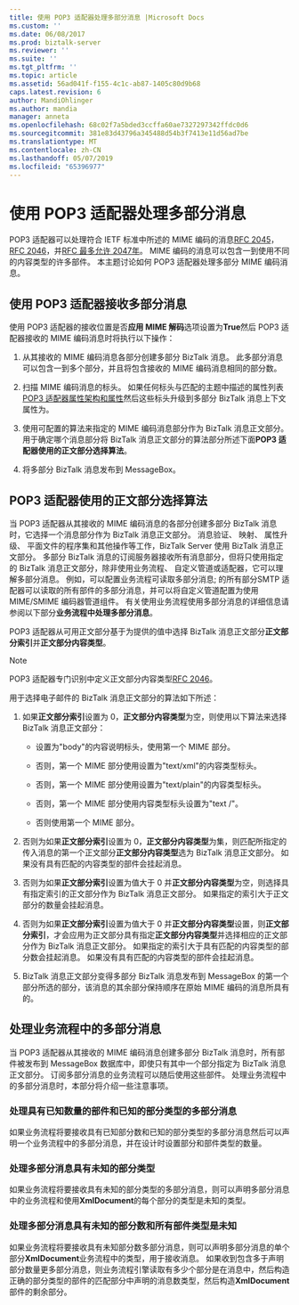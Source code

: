 ```yaml
---
title: 使用 POP3 适配器处理多部分消息 |Microsoft Docs
ms.custom: ''
ms.date: 06/08/2017
ms.prod: biztalk-server
ms.reviewer: ''
ms.suite: ''
ms.tgt_pltfrm: ''
ms.topic: article
ms.assetid: 56ad041f-f155-4c1c-ab87-1405c80d9b68
caps.latest.revision: 6
author: MandiOhlinger
ms.author: mandia
manager: anneta
ms.openlocfilehash: 68c02f7a5bded3ccffa60ae7327297342ffdc0d6
ms.sourcegitcommit: 381e83d43796a345488d54b3f7413e11d56ad7be
ms.translationtype: MT
ms.contentlocale: zh-CN
ms.lasthandoff: 05/07/2019
ms.locfileid: "65396977"
---
```

# <a name="processing-multi-part-messages-with-the-pop3-adapter"></a>使用 POP3 适配器处理多部分消息
POP3 适配器可以处理符合 IETF 标准中所述的 MIME 编码的消息[RFC 2045](http://go.microsoft.com/fwlink/?LinkId=58810)， [RFC 2046](http://go.microsoft.com/fwlink/?LinkId=58811)，并[RFC 最多允许 2047年](http://go.microsoft.com/fwlink/?LinkId=58812)。 MIME 编码的消息可以包含一到使用不同的内容类型的许多部件。 本主题讨论如何 POP3 适配器处理多部分 MIME 编码消息。  
  
## <a name="receiving-multi-part-messages-with-the-pop3-adapter"></a>使用 POP3 适配器接收多部分消息  
 使用 POP3 适配器的接收位置是否**应用 MIME 解码**选项设置为**True**然后 POP3 适配器接收的 MIME 编码消息时将执行以下操作：  
  
1.  从其接收的 MIME 编码消息各部分创建多部分 BizTalk 消息。 此多部分消息可以包含一到多个部分，并且将包含接收的 MIME 编码消息相同的部分数。  
  
2.  扫描 MIME 编码消息的标头。 如果任何标头与匹配的主题中描述的属性列表[POP3 适配器属性架构和属性](../core/pop3-adapter-property-schema-and-properties.md)然后这些标头升级到多部分 BizTalk 消息上下文属性为。  
  
3.  使用可配置的算法来指定的 MIME 编码消息部分作为 BizTalk 消息正文部分。 用于确定哪个消息部分将 BizTalk 消息正文部分的算法部分所述下面**POP3 适配器使用的正文部分选择算法**。  
  
4.  将多部分 BizTalk 消息发布到 MessageBox。  
  
## <a name="body-part-selection-algorithm-used-by-the-pop3-adapter"></a>POP3 适配器使用的正文部分选择算法  
 当 POP3 适配器从其接收的 MIME 编码消息的各部分创建多部分 BizTalk 消息时，它选择一个消息部分作为 BizTalk 消息正文部分。 消息验证、 映射、 属性升级、 平面文件的程序集和其他操作等工作，BizTalk Server 使用 BizTalk 消息正文部分。 多部分 BizTalk 消息的订阅服务器接收所有消息部分，但将只使用指定的 BizTalk 消息正文部分，除非使用业务流程、 自定义管道或适配器，它可以理解多部分消息。 例如，可以配置业务流程可读取多部分消息; 的所有部分SMTP 适配器可以读取的所有部件的多部分消息，并可以将自定义管道配置为使用 MIME/SMIME 编码器管道组件。 有关使用业务流程使用多部分消息的详细信息请参阅以下部分**业务流程中处理多部分消息**。  
  
 POP3 适配器从可用正文部分基于为提供的值中选择 BizTalk 消息正文部分**正文部分索引**并**正文部分内容类型**。  
  
> [!NOTE]
>  POP3 适配器专门识别中定义正文部分内容类型[RFC 2046](http://go.microsoft.com/fwlink/?LinkId=119569)。  
  
 用于选择电子邮件的 BizTalk 消息正文部分的算法如下所述：  
  
1.  如果**正文部分索引**设置为 0，**正文部分内容类型**为空，则使用以下算法来选择 BizTalk 消息正文部分：  
  
    -   设置为"body"的内容说明标头，使用第一个 MIME 部分。  
  
    -   否则，第一个 MIME 部分使用设置为"text/xml"的内容类型标头。  
  
    -   否则，第一个 MIME 部分使用设置为"text/plain"的内容类型标头。  
  
    -   否则，第一个 MIME 部分使用内容类型标头设置为"text /"。  
  
    -   否则使用第一个 MIME 部分。  
  
2.  否则为如果**正文部分索引**设置为 0，**正文部分内容类型**为集，则匹配所指定的传入消息的第一个正文部分**正文部分内容类型**选为 BizTalk 消息正文部分。 如果没有具有匹配的内容类型的部件会挂起消息。  
  
3.  否则为如果**正文部分索引**设置为值大于 0 并**正文部分内容类型**为空，则选择具有指定索引的正文部分作为 BizTalk 消息正文部分。 如果指定的索引大于正文部分的数量会挂起消息。  
  
4.  否则为如果**正文部分索引**设置为值大于 0 并**正文部分内容类型**设置，则**正文部分索引**，才会应用为正文部分具有指定**正文部分内容类型**并选择相应的正文部分作为 BizTalk 消息正文部分。 如果指定的索引大于具有匹配的内容类型的部分数会挂起消息。 如果没有具有匹配的内容类型的部件会挂起消息。  
  
5.  BizTalk 消息正文部分变得多部分 BizTalk 消息发布到 MessageBox 的第一个部分所选的部分，该消息的其余部分保持顺序在原始 MIME 编码的消息所具有的。  
  
## <a name="processing-multi-part-messages-in-orchestrations"></a>处理业务流程中的多部分消息  
 当 POP3 适配器从其接收的 MIME 编码消息创建多部分 BizTalk 消息时，所有部件被发布到 MessageBox 数据库中，即使只有其中一个部分指定为 BizTalk 消息正文部分。 订阅多部分消息的业务流程可以随后使用这些部件。 处理业务流程中的多部分消息时，本部分将介绍一些注意事项。  
  
### <a name="processing-multi-part-messages-with-a-known-number-of-parts-and-known-part-types"></a>处理具有已知数量的部件和已知的部分类型的多部分消息  
 如果业务流程将要接收具有已知部分数和已知的部分类型的多部分消息然后可以声明一个业务流程中的多部分消息，并在设计时设置部分和部件类型的数量。  
  
### <a name="processing-multi-part-messages-with-unknown-part-types"></a>处理多部分消息具有未知的部分类型  
 如果业务流程将要接收具有未知的部分类型的多部分消息，则可以声明多部分消息中的业务流程和使用**XmlDocument**的每个部分的类型是未知的类型。  
  
### <a name="processing-multi-part-messages-with-an-unknown-number-of-parts-and-all-of-the-part-types-are-unknown"></a>处理多部分消息具有未知的部分数和所有部件类型是未知  
 如果业务流程将要接收具有未知部分数多部分消息，则可以声明多部分消息的单个部分**XmlDocument**业务流程中的类型，用于接收消息。 如果收到包含多于声明部分数量更多部分消息，则业务流程引擎读取有多少个部分是在消息中，然后构造正确的部分类型的部件的匹配部分中声明的消息数类型，然后构造**XmlDocument**部件的剩余部分。